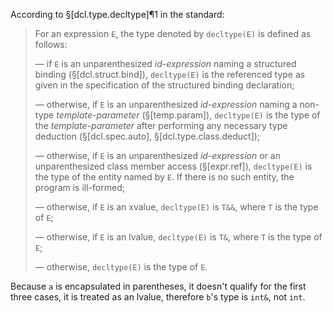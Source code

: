 According to §[dcl.type.decltype]¶1 in the standard:

> For an expression `E`, the type denoted by `decltype(E)` is defined as follows:
>
> — if `E` is an unparenthesized *id-expression* naming a structured binding (§[dcl.struct.bind]), `decltype(E)` is the referenced type as given in the specification of the structured binding declaration;
>
> — otherwise, if `E` is an unparenthesized *id-expression* naming a non-type *template-parameter* (§[temp.param]), `decltype(E)` is the type of the *template-parameter* after performing any necessary type deduction (§[dcl.spec.auto], §[dcl.type.class.deduct]);
>
> — otherwise, if `E` is an unparenthesized *id-expression* or an unparenthesized class member access (§[expr.ref]), `decltype(E)` is the type of the entity named by `E`. If there is no such entity, the program is ill-formed;
>
> — otherwise, if `E` is an xvalue, `decltype(E)` is `T&&`, where `T` is the type of `E`;
>
> — otherwise, if `E` is an lvalue, `decltype(E)` is `T&`, where `T` is the type of `E`;
>
> — otherwise, `decltype(E)` is the type of `E`.

Because `a` is encapsulated in parentheses, it doesn't qualify for the first three cases, it is treated as an lvalue, therefore `b`'s type is `int&`, not `int`.